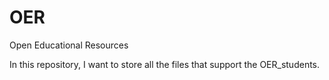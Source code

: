 # OER
Open Educational Resources


In this repository, I want to store all the files that support the OER_students.
